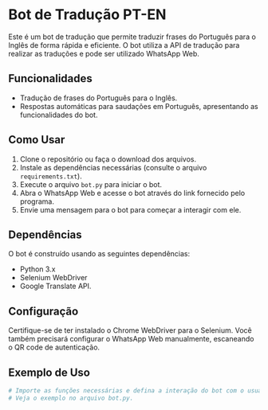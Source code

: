 # Bot de Tradução PT-EN

Este é um bot de tradução que permite traduzir frases do Português para o Inglês de forma rápida e eficiente. O bot utiliza a API de tradução para realizar as traduções e pode ser utilizado WhatsApp Web.

## Funcionalidades

- Tradução de frases do Português para o Inglês.
- Respostas automáticas para saudações em Português, apresentando as funcionalidades do bot.

## Como Usar

1. Clone o repositório ou faça o download dos arquivos.
2. Instale as dependências necessárias (consulte o arquivo `requirements.txt`).
3. Execute o arquivo `bot.py` para iniciar o bot.
4. Abra o WhatsApp Web e acesse o bot através do link fornecido pelo programa.
5. Envie uma mensagem para o bot para começar a interagir com ele.

## Dependências

O bot é construído usando as seguintes dependências:

- Python 3.x
- Selenium WebDriver
- Google Translate API.

## Configuração

Certifique-se de ter instalado o Chrome WebDriver para o Selenium. Você também precisará configurar o WhatsApp Web manualmente, escaneando o QR code de autenticação.

## Exemplo de Uso

```python
# Importe as funções necessárias e defina a interação do bot com o usuário.
# Veja o exemplo no arquivo bot.py.
